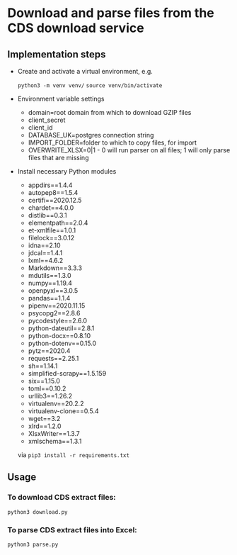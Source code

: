 # Download and parse files from the CDS download service

## Implementation steps

- Create and activate a virtual environment, e.g.

  `python3 -m venv venv/`
  `source venv/bin/activate`

- Environment variable settings

  - domain=root domain from which to download GZIP files
  - client_secret
  - client_id
  - DATABASE_UK=postgres connection string
  - IMPORT_FOLDER=folder to which to copy files, for import
  - OVERWRITE_XLSX=0|1 - 0 will run parser on all files; 1 will only parse files that are missing

- Install necessary Python modules 

  - appdirs==1.4.4
  - autopep8==1.5.4
  - certifi==2020.12.5
  - chardet==4.0.0
  - distlib==0.3.1
  - elementpath==2.0.4
  - et-xmlfile==1.0.1
  - filelock==3.0.12
  - idna==2.10
  - jdcal==1.4.1
  - lxml==4.6.2
  - Markdown==3.3.3
  - mdutils==1.3.0
  - numpy==1.19.4
  - openpyxl==3.0.5
  - pandas==1.1.4
  - pipenv==2020.11.15
  - psycopg2==2.8.6
  - pycodestyle==2.6.0
  - python-dateutil==2.8.1
  - python-docx==0.8.10
  - python-dotenv==0.15.0
  - pytz==2020.4
  - requests==2.25.1
  - sh==1.14.1
  - simplified-scrapy==1.5.159
  - six==1.15.0
  - toml==0.10.2
  - urllib3==1.26.2
  - virtualenv==20.2.2
  - virtualenv-clone==0.5.4
  - wget==3.2
  - xlrd==1.2.0
  - XlsxWriter==1.3.7
  - xmlschema==1.3.1


  via `pip3 install -r requirements.txt`

## Usage

### To download CDS extract files:
`python3 download.py`

### To parse CDS extract files into Excel:
`python3 parse.py`
